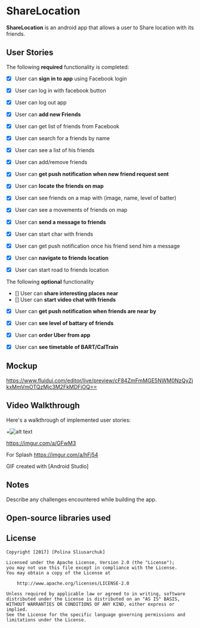# ShareLocation

**ShareLocation** is an android app that allows a user to Share location with its friends.

## User Stories

The following **required** functionality is completed:

* [X]	User can **sign in to app** using Facebook login
  * [X]	User can  log in with facebook button 
  * [X]	User can  log out app 


* [X]	User can **add new Friends**
  * [X]	User can  get list of friends from Facebook
  * [X]	User can  search for a friends by name
  * [X]	User can  see a list of his friends 
  * [X]	User can  add/remove friends 
         

* [X]	User can **get push notification when new friend request sent**
* [X]	User can **locate the friends on map**
  * [X]	User can  see friends on a map with (image, name, level of batter)
   * [X]	User can  see a movements of friends on map
* [X]	User can **send a message to friends**
   * [X]	User can  start char with friends
   * [X]	User can  get push notification once his friend send him a message
* [X]	User can **navigate to friends location** 
   * [X]	User can start road to friends location

The following **optional** functionality

* []	User can **share interesting places near**
* []	User can **start video chat with friends**
* [X]	User can **get push notification when friends are near by**
* [X]	User can **see level of battary of friends**
* [X]	User can **order Uber from app**
* [X]	User can **see timetable of BART/CalTrain**




## Mockup
https://www.fluidui.com/editor/live/preview/cF84ZmFmMGE5NWM0NzQyZjkxMmVmOTQzMjc3M2FkMDFiOQ==


## Video Walkthrough

Here's a walkthrough of implemented user stories:


+![alt text](https://github.com/HinaPolina/ShareLocation/blob/master/demo_sprint1.gif)

https://imgur.com/a/GFwM3

For Splash
https://imgur.com/a/hFj54

GIF created with [Android Studio]

## Notes

Describe any challenges encountered while building the app.

## Open-source libraries used

## License

    Copyright [2017] [Polina Sliusarchuk]

    Licensed under the Apache License, Version 2.0 (the "License");
    you may not use this file except in compliance with the License.
    You may obtain a copy of the License at

        http://www.apache.org/licenses/LICENSE-2.0

    Unless required by applicable law or agreed to in writing, software
    distributed under the License is distributed on an "AS IS" BASIS,
    WITHOUT WARRANTIES OR CONDITIONS OF ANY KIND, either express or implied.
    See the License for the specific language governing permissions and
    limitations under the License.

